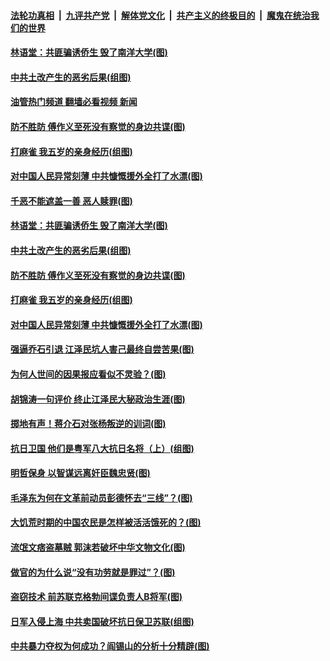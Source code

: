 ####  [法轮功真相](../../../../basic/blob/master/README.md?t=08280101) &nbsp;|&nbsp; [九评共产党](../../../../9ping.md/blob/master/README.md?t=08280101) &nbsp;|&nbsp; [解体党文化](../../../../jtdwh.md/blob/master/README.md?t=08280101)  &nbsp;|&nbsp; [共产主义的终极目的](../../../../gczydzjmd.md/blob/master/README.md?t=08280101) &nbsp;|&nbsp; [魔鬼在统治我们的世界](../../../../mgztzwmdsj.md/blob/master/README.md?t=08280101) 

#### [林语堂：共匪骗诱侨生 毁了南洋大学(图)](../pages/p6/1015247.md?t=08280101) 

#### [中共土改产生的恶劣后果(组图)](../pages/p6/1015299.md?t=08280101) 

#### [油管热门频道 翻墙必看视频 新闻](http://45.76.130.85:81/youtube.html?08280101)

#### [防不胜防 傅作义至死没有察觉的身边共谍(图)](../pages/p6/1014661.md?t=08280101) 

#### [打麻雀 我五岁的亲身经历(组图)](../pages/p6/1015250.md?t=08280101) 

#### [对中国人民异常刻薄 中共慷慨援外全打了水漂(图)](../pages/p6/1015172.md?t=08280101) 


#### [千恶不能遮盖一善 恶人赎罪(图)](../pages/p6/1015327.md?t=08280101) 

#### [林语堂：共匪骗诱侨生 毁了南洋大学(图)](../pages/p6/1015247.md?t=08280101) 

#### [中共土改产生的恶劣后果(组图)](../pages/p6/1015299.md?t=08280101) 

#### [防不胜防 傅作义至死没有察觉的身边共谍(图)](../pages/p6/1014661.md?t=08280101) 

#### [打麻雀 我五岁的亲身经历(组图)](../pages/p6/1015250.md?t=08280101) 

#### [对中国人民异常刻薄 中共慷慨援外全打了水漂(图)](../pages/p6/1015172.md?t=08280101) 


#### [强逼乔石引退 江泽民坑人害己最终自尝苦果(图)](../pages/p6/1014659.md?t=08280101) 

#### [为何人世间的因果报应看似不灵验？(图)](../pages/p6/1015175.md?t=08280101) 

#### [胡锦涛一句评价 终止江泽民大秘政治生涯(图)](../pages/p6/1015149.md?t=08280101) 

#### [掷地有声！蒋介石对张杨叛逆的训词(图)](../pages/p6/1014656.md?t=08280101) 

#### [抗日卫国 他们是粤军八大抗日名将（上）(组图)](../pages/p6/1015094.md?t=08280101) 

#### [明哲保身 以智谋远离奸臣魏忠贤(图)](../pages/p6/1015103.md?t=08280101) 

#### [毛泽东为何在文革前动员彭德怀去“三线”？(图)](../pages/p6/1015072.md?t=08280101) 

#### [大饥荒时期的中国农民是怎样被活活饿死的？(图)](../pages/p6/1014546.md?t=08280101) 

#### [流氓文痞盗墓贼 郭沫若破坏中华文物文化(图)](../pages/p6/1014992.md?t=08280101) 

#### [做官的为什么说“没有功劳就是罪过”？(图)](../pages/p6/1014996.md?t=08280101) 

#### [盗窃技术 前苏联克格勃间谍负责人B将军(图)](../pages/p6/1014970.md?t=08280101) 

#### [日军入侵上海 中共卖国破坏抗日保卫苏联(组图)](../pages/p6/1014898.md?t=08280101) 

#### [中共暴力夺权为何成功？阎锡山的分析十分精辟(图)](../pages/p6/1014517.md?t=08280101) 

<img src='http://gfw-breaker.win/goodnews/indexes/p6.md' width='0px' height='0px'/>
